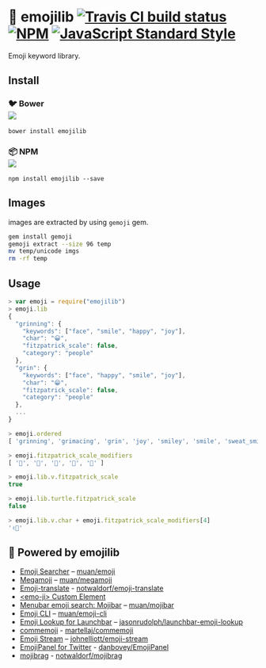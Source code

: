 # :book: emojilib [![Travis CI build status](https://img.shields.io/travis/muan/emojilib.svg?style=flat-square)](https://travis-ci.org/muan/emojilib) [![NPM](https://img.shields.io/npm/dt/emojilib.svg?style=flat-square&colorB=fd7463)](https://www.npmjs.com/package/emojilib) [![JavaScript Standard Style](https://img.shields.io/badge/code%20style-standard-brightgreen.svg?style=flat-square&colorB=f1d04a)](https://github.com/feross/standard)

Emoji keyword library.

## Install

### :bird: Bower<br>![](https://img.shields.io/bower/v/emojilib.svg?style=flat-square)

```
bower install emojilib
```

### :package: NPM<br>![](https://img.shields.io/npm/v/emojilib.svg?style=flat-square)

```
npm install emojilib --save
```

## Images

images are extracted by using `gemoji` gem.

```bash
gem install gemoji
gemoji extract --size 96 temp
mv temp/unicode imgs
rm -rf temp
```

## Usage

```javascript
> var emoji = require("emojilib")
> emoji.lib
{
  "grinning": {
    "keywords": ["face", "smile", "happy", "joy"],
    "char": "😀",
    "fitzpatrick_scale": false,
    "category": "people"
  },
  "grin": {
    "keywords": ["face", "happy", "smile", "joy"],
    "char": "😁",
    "fitzpatrick_scale": false,
    "category": "people"
  },
  ...
}

> emoji.ordered
[ 'grinning', 'grimacing', 'grin', 'joy', 'smiley', 'smile', 'sweat_smile', ...]

> emoji.fitzpatrick_scale_modifiers
[ '🏻', '🏼', '🏽', '🏾', '🏿' ]

> emoji.lib.v.fitzpatrick_scale
true

> emoji.lib.turtle.fitzpatrick_scale
false

> emoji.lib.v.char + emoji.fitzpatrick_scale_modifiers[4]
'✌🏿'
```

## :electric_plug: Powered by emojilib

* [Emoji Searcher](http://emoji.muan.co) – [muan/emoji](https://github.com/muan/emoji)
* [Megamoji](http://megamoji.muan.co) – [muan/megamoji](https://github.com/muan/megamoji)
* [Emoji-translate](http://meowni.ca/emoji-translate) - [notwaldorf/emoji-translate](https://github.com/notwaldorf/emoji-translate)
* [\<emo-ji\> Custom Element](https://github.com/wbinnssmith/emo-ji)
* [Menubar emoji search: Mojibar](https://github.com/muan/mojibar) – [muan/mojibar](https://github.com/muan/mojibar)
* [Emoji CLI](https://github.com/muan/emoji-cli) – [muan/emoji-cli](https://github.com/muan/emoji-cli)
* [Emoji Lookup for Launchbar](https://github.com/jasonrudolph/launchbar-emoji-lookup) – [jasonrudolph/launchbar-emoji-lookup](https://github.com/jasonrudolph/launchbar-emoji-lookup)
* [commemoji](https://www.npmjs.com/package/commemoji) - [martellaj/commemoji](https://github.com/martellaj/commemoji)
* [Emoji Stream](https://www.npmjs.com/package/emoji-stream) – [johnelliott/emoji-stream](https://github.com/johnelliott/emoji-stream)
* [EmojiPanel for Twitter](http://bit.ly/emojipanel) - [danbovey/EmojiPanel](https://github.com/danbovey/EmojiPanel)
* [mojibrag](https://mojibrag.firebaseapp.com/) - [notwaldorf/mojibrag](https://github.com/notwaldorf/mojibrag)
